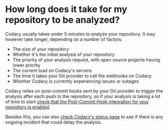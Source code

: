 # How long does it take for my repository to be analyzed?

Codacy usually takes under 5 minutes to analyze your repository. It may however take longer, depending on a number of factors:

-   The size of your repository
-   Whether it's the initial analysis of your repository
-   The priority of your analysis request, with open source projects having lower priority
-   The current load on Codacy's servers
-   The time it takes your Git provider to call the webhooks on Codacy
-   Whether Codacy is currently experiencing issues or outages

Codacy relies on post-commit hooks sent by your Git provider to trigger the analysis after each push to the repository, so if your analysis is taking a lot of time to start [check that the Post-Commit Hook integration for your repository is enabled](../../repositories-configure/integrations/post-commit-hooks.md).

Besides this, you can also [check Codacy's status page](https://status.codacy.com/) to see if there is any ongoing incident that could delay the analysis.
